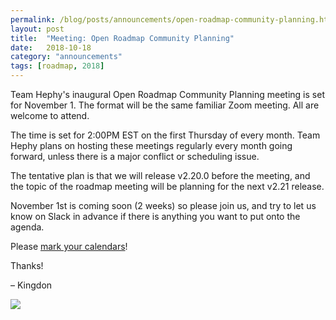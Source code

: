 ```yaml
---
permalink: /blog/posts/announcements/open-roadmap-community-planning.html
layout: post
title:  "Meeting: Open Roadmap Community Planning"
date:   2018-10-18
category: "announcements"
tags: [roadmap, 2018]
---
```


Team Hephy's inaugural Open Roadmap Community Planning meeting is set for November 1.  The format will be the same familiar Zoom meeting.  All are welcome to attend.

The time is set for 2:00PM EST on the first Thursday of every month.  Team Hephy plans on hosting these meetings regularly every month going forward, unless there is a major conflict or scheduling issue.

The tentative plan is that we will release v2.20.0 before the meeting, and the topic of the roadmap meeting will be planning for the next v2.21 release.

November 1st is coming soon (2 weeks) so please join us, and try to let us know on Slack in advance if there is anything you want to put onto the agenda.

Please [mark your calendars]()!

Thanks!

– Kingdon

<a target="_blank" href="https://calendar.google.com/event?action=TEMPLATE&amp;tmeid=NTA3aGl0cHBlNmFwdmhycGd1dTMxODducGNfMjAxODExMDFUMTgwMDAwWiBrYmFycmV0OEBuZC5lZHU&amp;tmsrc=kbarret8%40nd.edu&amp;scp=ALL"><img border="0" src="https://www.google.com/calendar/images/ext/gc_button1_en.gif"></a>


[mark your calendars]: https://calendar.google.com/event?action=TEMPLATE&tmeid=NTA3aGl0cHBlNmFwdmhycGd1dTMxODducGNfMjAxODExMDFUMTgwMDAwWiBrYmFycmV0OEBuZC5lZHU&tmsrc=kbarret8%40nd.edu&scp=ALL
